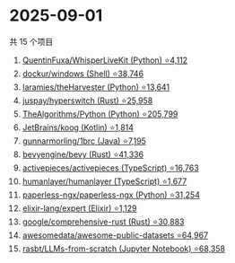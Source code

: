 # 2025-09-01

共 15 个项目

<!-- BEGIN GITHUB -->
<!-- 最后更新时间 2025-09-01 01:06:56 +0800 -->
1. [QuentinFuxa/WhisperLiveKit (Python) ⭐4,112](https://github.com/QuentinFuxa/WhisperLiveKit)
1. [dockur/windows (Shell) ⭐38,746](https://github.com/dockur/windows)
1. [laramies/theHarvester (Python) ⭐13,641](https://github.com/laramies/theHarvester)
1. [juspay/hyperswitch (Rust) ⭐25,958](https://github.com/juspay/hyperswitch)
1. [TheAlgorithms/Python (Python) ⭐205,799](https://github.com/TheAlgorithms/Python)
1. [JetBrains/koog (Kotlin) ⭐1,814](https://github.com/JetBrains/koog)
1. [gunnarmorling/1brc (Java) ⭐7,195](https://github.com/gunnarmorling/1brc)
1. [bevyengine/bevy (Rust) ⭐41,336](https://github.com/bevyengine/bevy)
1. [activepieces/activepieces (TypeScript) ⭐16,763](https://github.com/activepieces/activepieces)
1. [humanlayer/humanlayer (TypeScript) ⭐1,677](https://github.com/humanlayer/humanlayer)
1. [paperless-ngx/paperless-ngx (Python) ⭐31,254](https://github.com/paperless-ngx/paperless-ngx)
1. [elixir-lang/expert (Elixir) ⭐1,129](https://github.com/elixir-lang/expert)
1. [google/comprehensive-rust (Rust) ⭐30,883](https://github.com/google/comprehensive-rust)
1. [awesomedata/awesome-public-datasets ⭐64,967](https://github.com/awesomedata/awesome-public-datasets)
1. [rasbt/LLMs-from-scratch (Jupyter Notebook) ⭐68,358](https://github.com/rasbt/LLMs-from-scratch)
<!-- END GITHUB -->